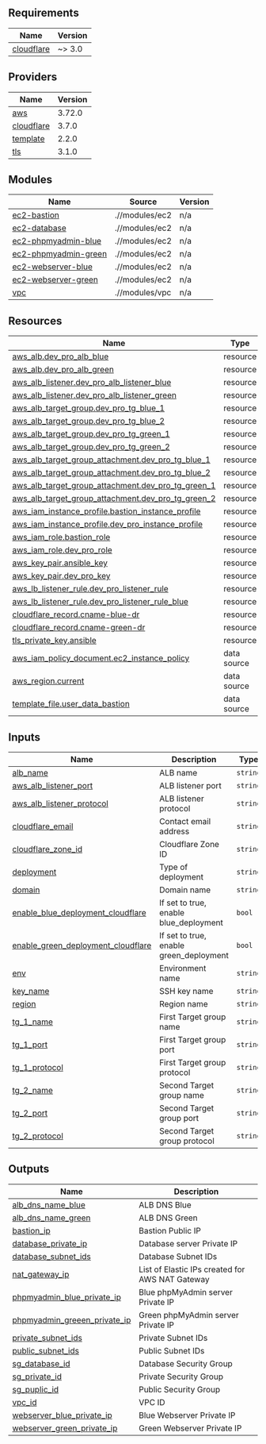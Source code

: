 ## Requirements

| Name | Version |
|------|---------|
| <a name="requirement_cloudflare"></a> [cloudflare](#requirement\_cloudflare) | ~> 3.0 |

## Providers

| Name | Version |
|------|---------|
| <a name="provider_aws"></a> [aws](#provider\_aws) | 3.72.0 |
| <a name="provider_cloudflare"></a> [cloudflare](#provider\_cloudflare) | 3.7.0 |
| <a name="provider_template"></a> [template](#provider\_template) | 2.2.0 |
| <a name="provider_tls"></a> [tls](#provider\_tls) | 3.1.0 |

## Modules

| Name | Source | Version |
|------|--------|---------|
| <a name="module_ec2-bastion"></a> [ec2-bastion](#module\_ec2-bastion) | .//modules/ec2 | n/a |
| <a name="module_ec2-database"></a> [ec2-database](#module\_ec2-database) | .//modules/ec2 | n/a |
| <a name="module_ec2-phpmyadmin-blue"></a> [ec2-phpmyadmin-blue](#module\_ec2-phpmyadmin-blue) | .//modules/ec2 | n/a |
| <a name="module_ec2-phpmyadmin-green"></a> [ec2-phpmyadmin-green](#module\_ec2-phpmyadmin-green) | .//modules/ec2 | n/a |
| <a name="module_ec2-webserver-blue"></a> [ec2-webserver-blue](#module\_ec2-webserver-blue) | .//modules/ec2 | n/a |
| <a name="module_ec2-webserver-green"></a> [ec2-webserver-green](#module\_ec2-webserver-green) | .//modules/ec2 | n/a |
| <a name="module_vpc"></a> [vpc](#module\_vpc) | .//modules/vpc | n/a |

## Resources

| Name | Type |
|------|------|
| [aws_alb.dev_pro_alb_blue](https://registry.terraform.io/providers/hashicorp/aws/latest/docs/resources/alb) | resource |
| [aws_alb.dev_pro_alb_green](https://registry.terraform.io/providers/hashicorp/aws/latest/docs/resources/alb) | resource |
| [aws_alb_listener.dev_pro_alb_listener_blue](https://registry.terraform.io/providers/hashicorp/aws/latest/docs/resources/alb_listener) | resource |
| [aws_alb_listener.dev_pro_alb_listener_green](https://registry.terraform.io/providers/hashicorp/aws/latest/docs/resources/alb_listener) | resource |
| [aws_alb_target_group.dev_pro_tg_blue_1](https://registry.terraform.io/providers/hashicorp/aws/latest/docs/resources/alb_target_group) | resource |
| [aws_alb_target_group.dev_pro_tg_blue_2](https://registry.terraform.io/providers/hashicorp/aws/latest/docs/resources/alb_target_group) | resource |
| [aws_alb_target_group.dev_pro_tg_green_1](https://registry.terraform.io/providers/hashicorp/aws/latest/docs/resources/alb_target_group) | resource |
| [aws_alb_target_group.dev_pro_tg_green_2](https://registry.terraform.io/providers/hashicorp/aws/latest/docs/resources/alb_target_group) | resource |
| [aws_alb_target_group_attachment.dev_pro_tg_blue_1](https://registry.terraform.io/providers/hashicorp/aws/latest/docs/resources/alb_target_group_attachment) | resource |
| [aws_alb_target_group_attachment.dev_pro_tg_blue_2](https://registry.terraform.io/providers/hashicorp/aws/latest/docs/resources/alb_target_group_attachment) | resource |
| [aws_alb_target_group_attachment.dev_pro_tg_green_1](https://registry.terraform.io/providers/hashicorp/aws/latest/docs/resources/alb_target_group_attachment) | resource |
| [aws_alb_target_group_attachment.dev_pro_tg_green_2](https://registry.terraform.io/providers/hashicorp/aws/latest/docs/resources/alb_target_group_attachment) | resource |
| [aws_iam_instance_profile.bastion_instance_profile](https://registry.terraform.io/providers/hashicorp/aws/latest/docs/resources/iam_instance_profile) | resource |
| [aws_iam_instance_profile.dev_pro_instance_profile](https://registry.terraform.io/providers/hashicorp/aws/latest/docs/resources/iam_instance_profile) | resource |
| [aws_iam_role.bastion_role](https://registry.terraform.io/providers/hashicorp/aws/latest/docs/resources/iam_role) | resource |
| [aws_iam_role.dev_pro_role](https://registry.terraform.io/providers/hashicorp/aws/latest/docs/resources/iam_role) | resource |
| [aws_key_pair.ansible_key](https://registry.terraform.io/providers/hashicorp/aws/latest/docs/resources/key_pair) | resource |
| [aws_key_pair.dev_pro_key](https://registry.terraform.io/providers/hashicorp/aws/latest/docs/resources/key_pair) | resource |
| [aws_lb_listener_rule.dev_pro_listener_rule](https://registry.terraform.io/providers/hashicorp/aws/latest/docs/resources/lb_listener_rule) | resource |
| [aws_lb_listener_rule.dev_pro_listener_rule_blue](https://registry.terraform.io/providers/hashicorp/aws/latest/docs/resources/lb_listener_rule) | resource |
| [cloudflare_record.cname-blue-dr](https://registry.terraform.io/providers/cloudflare/cloudflare/latest/docs/resources/record) | resource |
| [cloudflare_record.cname-green-dr](https://registry.terraform.io/providers/cloudflare/cloudflare/latest/docs/resources/record) | resource |
| [tls_private_key.ansible](https://registry.terraform.io/providers/hashicorp/tls/latest/docs/resources/private_key) | resource |
| [aws_iam_policy_document.ec2_instance_policy](https://registry.terraform.io/providers/hashicorp/aws/latest/docs/data-sources/iam_policy_document) | data source |
| [aws_region.current](https://registry.terraform.io/providers/hashicorp/aws/latest/docs/data-sources/region) | data source |
| [template_file.user_data_bastion](https://registry.terraform.io/providers/hashicorp/template/latest/docs/data-sources/file) | data source |

## Inputs

| Name | Description | Type | Default | Required |
|------|-------------|------|---------|:--------:|
| <a name="input_alb_name"></a> [alb\_name](#input\_alb\_name) | ALB name | `string` | `"dev-pro-alb"` | no |
| <a name="input_aws_alb_listener_port"></a> [aws\_alb\_listener\_port](#input\_aws\_alb\_listener\_port) | ALB listener port | `string` | `"80"` | no |
| <a name="input_aws_alb_listener_protocol"></a> [aws\_alb\_listener\_protocol](#input\_aws\_alb\_listener\_protocol) | ALB listener protocol | `string` | `"HTTP"` | no |
| <a name="input_cloudflare_email"></a> [cloudflare\_email](#input\_cloudflare\_email) | Contact email address | `string` | `"dmytro.trendiuk@dev.pro"` | no |
| <a name="input_cloudflare_zone_id"></a> [cloudflare\_zone\_id](#input\_cloudflare\_zone\_id) | Cloudflare Zone ID | `string` | `"34ecc35d44b40c021b5909560781d6a6"` | no |
| <a name="input_deployment"></a> [deployment](#input\_deployment) | Type of deployment | `string` | `"disaster-recovery"` | no |
| <a name="input_domain"></a> [domain](#input\_domain) | Domain name | `string` | `"trendv2021.pp.ua"` | no |
| <a name="input_enable_blue_deployment_cloudflare"></a> [enable\_blue\_deployment\_cloudflare](#input\_enable\_blue\_deployment\_cloudflare) | If set to true, enable blue\_deployment | `bool` | `false` | no |
| <a name="input_enable_green_deployment_cloudflare"></a> [enable\_green\_deployment\_cloudflare](#input\_enable\_green\_deployment\_cloudflare) | If set to true, enable green\_deployment | `bool` | `true` | no |
| <a name="input_env"></a> [env](#input\_env) | Environment name | `string` | `"dev-pro-test"` | no |
| <a name="input_key_name"></a> [key\_name](#input\_key\_name) | SSH key name | `string` | `"ansible"` | no |
| <a name="input_region"></a> [region](#input\_region) | Region name | `string` | `"eu-west-2"` | no |
| <a name="input_tg_1_name"></a> [tg\_1\_name](#input\_tg\_1\_name) | First Target group name | `string` | `"dev-pro-tg-webserver"` | no |
| <a name="input_tg_1_port"></a> [tg\_1\_port](#input\_tg\_1\_port) | First Target group port | `string` | `"80"` | no |
| <a name="input_tg_1_protocol"></a> [tg\_1\_protocol](#input\_tg\_1\_protocol) | First Target group protocol | `string` | `"HTTP"` | no |
| <a name="input_tg_2_name"></a> [tg\_2\_name](#input\_tg\_2\_name) | Second Target group name | `string` | `"dev-pro-tg-phpmyadmin"` | no |
| <a name="input_tg_2_port"></a> [tg\_2\_port](#input\_tg\_2\_port) | Second Target group port | `string` | `"80"` | no |
| <a name="input_tg_2_protocol"></a> [tg\_2\_protocol](#input\_tg\_2\_protocol) | Second Target group protocol | `string` | `"HTTP"` | no |

## Outputs

| Name | Description |
|------|-------------|
| <a name="output_alb_dns_name_blue"></a> [alb\_dns\_name\_blue](#output\_alb\_dns\_name\_blue) | ALB DNS Blue |
| <a name="output_alb_dns_name_green"></a> [alb\_dns\_name\_green](#output\_alb\_dns\_name\_green) | ALB DNS Green |
| <a name="output_bastion_ip"></a> [bastion\_ip](#output\_bastion\_ip) | Bastion Public IP |
| <a name="output_database_private_ip"></a> [database\_private\_ip](#output\_database\_private\_ip) | Database server Private IP |
| <a name="output_database_subnet_ids"></a> [database\_subnet\_ids](#output\_database\_subnet\_ids) | Database Subnet IDs |
| <a name="output_nat_gateway_ip"></a> [nat\_gateway\_ip](#output\_nat\_gateway\_ip) | List of Elastic IPs created for AWS NAT Gateway |
| <a name="output_phpmyadmin_blue_private_ip"></a> [phpmyadmin\_blue\_private\_ip](#output\_phpmyadmin\_blue\_private\_ip) | Blue phpMyAdmin server Private IP |
| <a name="output_phpmyadmin_greeen_private_ip"></a> [phpmyadmin\_greeen\_private\_ip](#output\_phpmyadmin\_greeen\_private\_ip) | Green phpMyAdmin server Private IP |
| <a name="output_private_subnet_ids"></a> [private\_subnet\_ids](#output\_private\_subnet\_ids) | Private Subnet IDs |
| <a name="output_public_subnet_ids"></a> [public\_subnet\_ids](#output\_public\_subnet\_ids) | Public Subnet IDs |
| <a name="output_sg_database_id"></a> [sg\_database\_id](#output\_sg\_database\_id) | Database Security Group |
| <a name="output_sg_private_id"></a> [sg\_private\_id](#output\_sg\_private\_id) | Private Security Group |
| <a name="output_sg_puplic_id"></a> [sg\_puplic\_id](#output\_sg\_puplic\_id) | Public Security Group |
| <a name="output_vpc_id"></a> [vpc\_id](#output\_vpc\_id) | VPC ID |
| <a name="output_webserver_blue_private_ip"></a> [webserver\_blue\_private\_ip](#output\_webserver\_blue\_private\_ip) | Blue Webserver Private IP |
| <a name="output_webserver_green_private_ip"></a> [webserver\_green\_private\_ip](#output\_webserver\_green\_private\_ip) | Green Webserver Private IP |

